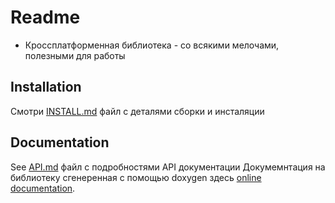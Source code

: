 # Readme #

* Кроссплатформенная библиотека  - со всякими мелочами, полезными для работы

## Installation

Смотри [INSTALL.md](INSTALL.md) файл с деталями сборки и инсталяции

## Documentation
See [API.md](API.md) файл с подробностями API документации
Докумемнтация на библиотеку сгенеренная с помощью doxygen здесь [online documentation](http://armshine.net/BankFramework/).





